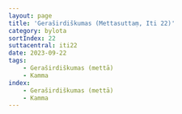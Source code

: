 ```yaml
---
layout: page
title: 'Geraširdiškumas (Mettasuttaṃ, Iti 22)'
category: bylota
sortIndex: 22
suttacentral: iti22
date: 2023-09-22
tags:
    - Geraširdiškumas (mettā)
    - Kamma
index:
    - Geraširdiškumas (mettā)
    - Kamma
---
```

